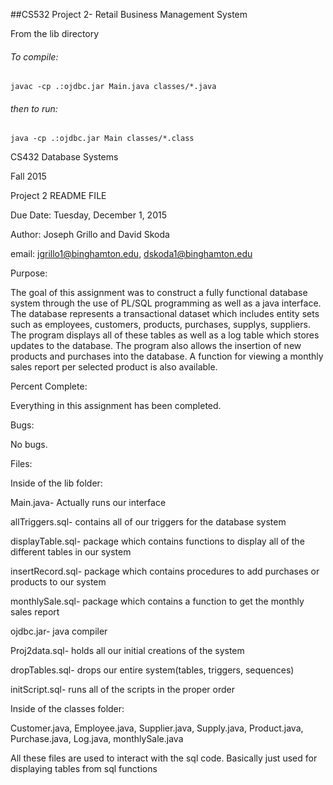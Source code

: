 ##CS532 Project 2- Retail Business Management System

From the lib directory
###### To compile:

    javac -cp .:ojdbc.jar Main.java classes/*.java
###### then to run:

    java -cp .:ojdbc.jar Main classes/*.class

CS432 Database Systems

Fall 2015

Project 2 README FILE

Due Date: Tuesday, December 1, 2015

Author: Joseph Grillo and David Skoda

email: jgrillo1@binghamton.edu, dskoda1@binghamton.edu


Purpose:

The goal of this assignment was to construct a fully functional database system
through the use of PL/SQL programming as well as a java interface. The database
represents a transactional dataset which includes entity sets such as employees, 
customers, products, purchases, supplys, suppliers. The program displays all of
these tables as well as a log table which stores updates to the database. The 
program also allows the insertion of new products and purchases into the database.
A function for viewing a monthly sales report per selected product is also available.

Percent Complete:

Everything in this assignment has been completed.

Bugs:

No bugs.

Files:

Inside of the lib folder:

Main.java- Actually runs our interface

allTriggers.sql- contains all of our triggers for the database system

displayTable.sql- package which contains functions to display all of 
the different tables in our system

insertRecord.sql- package which contains procedures to add purchases 
or products to our system

monthlySale.sql- package which contains a function to get the monthly
sales report

ojdbc.jar- java compiler

Proj2data.sql- holds all our initial creations of the system

dropTables.sql- drops our entire system(tables, triggers, sequences)

initScript.sql- runs all of the scripts in the proper order

Inside of the classes folder:

Customer.java, Employee.java, Supplier.java, Supply.java, 
Product.java, Purchase.java, Log.java, monthlySale.java

All these files are used to interact with the sql code.
Basically just used for displaying tables from sql functions
